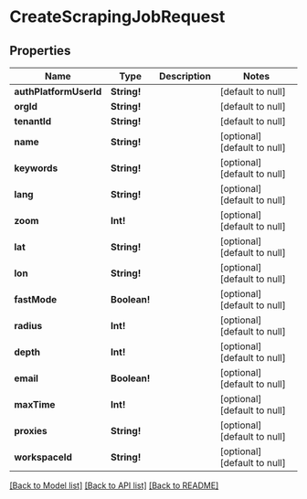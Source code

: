 # CreateScrapingJobRequest

## Properties
Name | Type | Description | Notes
------------ | ------------- | ------------- | -------------
**authPlatformUserId** | **String!** |  | [default to null]
**orgId** | **String!** |  | [default to null]
**tenantId** | **String!** |  | [default to null]
**name** | **String!** |  | [optional] [default to null]
**keywords** | **String!** |  | [optional] [default to null]
**lang** | **String!** |  | [optional] [default to null]
**zoom** | **Int!** |  | [optional] [default to null]
**lat** | **String!** |  | [optional] [default to null]
**lon** | **String!** |  | [optional] [default to null]
**fastMode** | **Boolean!** |  | [optional] [default to null]
**radius** | **Int!** |  | [optional] [default to null]
**depth** | **Int!** |  | [optional] [default to null]
**email** | **Boolean!** |  | [optional] [default to null]
**maxTime** | **Int!** |  | [optional] [default to null]
**proxies** | **String!** |  | [optional] [default to null]
**workspaceId** | **String!** |  | [optional] [default to null]

[[Back to Model list]](../README.md#documentation-for-models) [[Back to API list]](../README.md#documentation-for-api-endpoints) [[Back to README]](../README.md)


